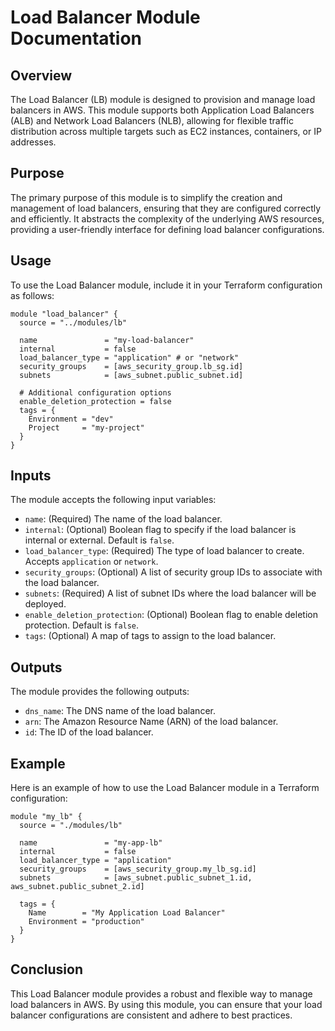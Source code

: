 # Load Balancer Module Documentation

## Overview

The Load Balancer (LB) module is designed to provision and manage load balancers in AWS. This module supports both Application Load Balancers (ALB) and Network Load Balancers (NLB), allowing for flexible traffic distribution across multiple targets such as EC2 instances, containers, or IP addresses.

## Purpose

The primary purpose of this module is to simplify the creation and management of load balancers, ensuring that they are configured correctly and efficiently. It abstracts the complexity of the underlying AWS resources, providing a user-friendly interface for defining load balancer configurations.

## Usage

To use the Load Balancer module, include it in your Terraform configuration as follows:

```hcl
module "load_balancer" {
  source = "../modules/lb"

  name               = "my-load-balancer"
  internal           = false
  load_balancer_type = "application" # or "network"
  security_groups    = [aws_security_group.lb_sg.id]
  subnets            = [aws_subnet.public_subnet.id]

  # Additional configuration options
  enable_deletion_protection = false
  tags = {
    Environment = "dev"
    Project     = "my-project"
  }
}
```

## Inputs

The module accepts the following input variables:

- `name`: (Required) The name of the load balancer.
- `internal`: (Optional) Boolean flag to specify if the load balancer is internal or external. Default is `false`.
- `load_balancer_type`: (Required) The type of load balancer to create. Accepts `application` or `network`.
- `security_groups`: (Optional) A list of security group IDs to associate with the load balancer.
- `subnets`: (Required) A list of subnet IDs where the load balancer will be deployed.
- `enable_deletion_protection`: (Optional) Boolean flag to enable deletion protection. Default is `false`.
- `tags`: (Optional) A map of tags to assign to the load balancer.

## Outputs

The module provides the following outputs:

- `dns_name`: The DNS name of the load balancer.
- `arn`: The Amazon Resource Name (ARN) of the load balancer.
- `id`: The ID of the load balancer.

## Example

Here is an example of how to use the Load Balancer module in a Terraform configuration:

```hcl
module "my_lb" {
  source = "./modules/lb"

  name               = "my-app-lb"
  internal           = false
  load_balancer_type = "application"
  security_groups    = [aws_security_group.my_lb_sg.id]
  subnets            = [aws_subnet.public_subnet_1.id, aws_subnet.public_subnet_2.id]

  tags = {
    Name        = "My Application Load Balancer"
    Environment = "production"
  }
}
```

## Conclusion

This Load Balancer module provides a robust and flexible way to manage load balancers in AWS. By using this module, you can ensure that your load balancer configurations are consistent and adhere to best practices.